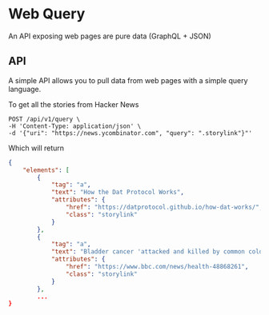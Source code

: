 # Web Query

An API exposing web pages are pure data (GraphQL + JSON)

## API

A simple API allows you to pull data from web pages with a simple query language.

To get all the stories from Hacker News

```
POST /api/v1/query \
-H 'Content-Type: application/json' \
-d '{"uri": "https://news.ycombinator.com", "query": ".storylink"}"'
```

Which will return 

```json
{
    "elements": [
        {
            "tag": "a",
            "text": "How the Dat Protocol Works",
            "attributes": {
                "href": "https://datprotocol.github.io/how-dat-works/",
                "class": "storylink"
            }
        },
        {
            "tag": "a",
            "text": "Bladder cancer 'attacked and killed by common cold virus'",
            "attributes": {
                "href": "https://www.bbc.com/news/health-48868261",
                "class": "storylink"
            }
        },
        ...
}
```
